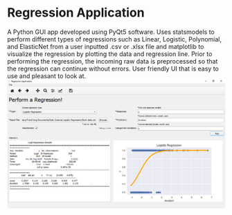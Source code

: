 # Regression Application
A Python GUI app developed using PyQt5 software. Uses statsmodels to perform different types of regressions such as Linear, Logistic, Polynomial, and ElasticNet from a user inputted .csv or .xlsx file and matplotlib to visualize the regression by plotting the data and regression line. Prior to performing the regression, the incoming raw data is preprocessed so that the regression can continue without errors. User friendly UI that is easy to use and pleasant to look at.
![](screenshot.png)
